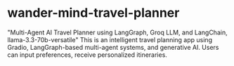 # wander-mind-travel-planner
"Multi-Agent AI Travel Planner using LangGraph, Groq LLM, and LangChain, llama-3.3-70b-versatile"
This is an intelligent travel planning app using Gradio, LangGraph-based multi-agent systems, and generative AI. Users can input preferences, receive personalized itineraries.
